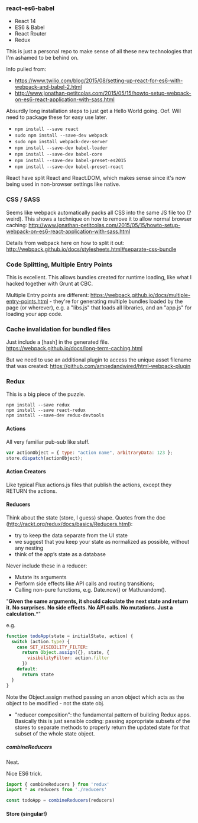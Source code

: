 ### react-es6-babel

- React 14
- ES6 & Babel
- React Router
- Redux

This is just a personal repo to make sense of all these new technologies that I'm ashamed to be behind on. 

Info pulled from:
- https://www.twilio.com/blog/2015/08/setting-up-react-for-es6-with-webpack-and-babel-2.html
- http://www.jonathan-petitcolas.com/2015/05/15/howto-setup-webpack-on-es6-react-application-with-sass.html

Absurdly long installation steps to just get a Hello World going. Oof. Will need to package these for easy use later. 
- `npm install --save react`
- `sudo npm install --save-dev webpack`
- `sudo npm install webpack-dev-server`
- `npm install --save-dev babel-loader`
- `npm install --save-dev babel-core`
- `npm install --save-dev babel-preset-es2015`
- `npm install --save-dev babel-preset-react`


React have split React and React.DOM, which makes sense since it's now being used in non-browser settings like native.

### CSS / SASS

Seems like webpack automatically packs all CSS into the same JS file too (? weird). This shows a technique on how to 
remove it to allow normal browser caching: 
http://www.jonathan-petitcolas.com/2015/05/15/howto-setup-webpack-on-es6-react-application-with-sass.html

Details from webpack here on how to split it out:
http://webpack.github.io/docs/stylesheets.html#separate-css-bundle


### Code Splitting, Multiple Entry Points

This is excellent. This allows bundles created for runtime loading, like what I hacked together with Grunt at CBC. 

Multiple Entry points are different: https://webpack.github.io/docs/multiple-entry-points.html - they're for generating 
multiple bundles loaded by the page (or wherever), e.g. a "libs.js" that loads all libraries, and an "app.js" for 
loading your app code. 


### Cache invalidation for bundled files

Just include a [hash] in the generated file.
https://webpack.github.io/docs/long-term-caching.html

But we need to use an additional plugin to access the unique asset filename that was created:
https://github.com/ampedandwired/html-webpack-plugin

###  Redux

This is a big piece of the puzzle. 

```
npm install --save redux
npm install --save react-redux
npm install --save-dev redux-devtools
```

#### Actions 

All very familiar pub-sub like stuff.

```javascript
var actionObject = { type: "action name", arbitraryData: 123 }; 
store.dispatch(actionObject);
```

#### Action Creators

Like typical Flux actions.js files that publish the actions, except they RETURN the actions.  


#### Reducers

Think about the state (store, I guess) shape. Quotes from the doc (http://rackt.org/redux/docs/basics/Reducers.html):

- try to keep the data separate from the UI state
- we suggest that you keep your state as normalized as possible, without any nesting
- think of the app’s state as a database

Never include these in a reducer:
- Mutate its arguments
- Perform side effects like API calls and routing transitions;
- Calling non-pure functions, e.g. Date.now() or Math.random().

"**Given the same arguments, it should calculate the next state and return it. No surprises. No side effects. No API 
calls. No mutations. Just a calculation.***"

e.g.
```javascript
function todoApp(state = initialState, action) {
  switch (action.type) {
    case SET_VISIBILITY_FILTER:
      return Object.assign({}, state, {
        visibilityFilter: action.filter
      })
    default:
      return state
  }
}
```

Note the Object.assign method passing an anon object which acts as the object to be modified - not the state obj.

- "reducer composition": the fundamental pattern of building Redux apps. Basically this is just sensible coding: passing
appropriate subsets of the stores to separate methods to properly return the updated state for that subset of the whole
state object.

##### combineReducers

Neat. 

Nice ES6 trick.

```javascript
import { combineReducers } from 'redux'
import * as reducers from './reducers'

const todoApp = combineReducers(reducers)
```


#### Store (singular!)




